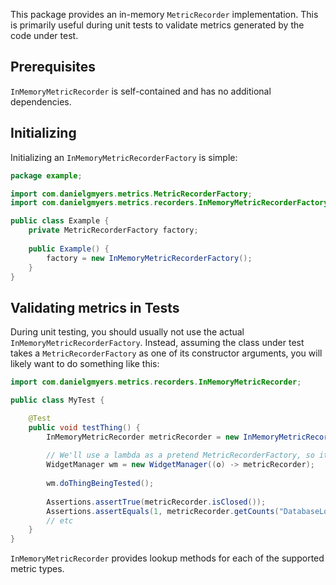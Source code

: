 This package provides an in-memory `MetricRecorder` implementation. This is primarily useful during unit tests to validate metrics generated by the code under test.

Prerequisites
-------------

`InMemoryMetricRecorder` is self-contained and has no additional dependencies.

Initializing
------------

Initializing an `InMemoryMetricRecorderFactory` is simple:

```java
package example;

import com.danielgmyers.metrics.MetricRecorderFactory;
import com.danielgmyers.metrics.recorders.InMemoryMetricRecorderFactory;

public class Example {
    private MetricRecorderFactory factory;
    
    public Example() {
        factory = new InMemoryMetricRecorderFactory();
    }
}
```

Validating metrics in Tests
---------------------------

During unit testing, you should usually not use the actual `InMemoryMetricRecorderFactory`. Instead, assuming the class under test takes a `MetricRecorderFactory` as one of its constructor arguments, you will likely want to do something like this:

```java
import com.danielgmyers.metrics.recorders.InMemoryMetricRecorder;

public class MyTest {

    @Test
    public void testThing() {
        InMemoryMetricRecorder metricRecorder = new InMemoryMetricRecorder("test");
        
        // We'll use a lambda as a pretend MetricRecorderFactory, so it hands out our metric recorder.
        WidgetManager wm = new WidgetManager((o) -> metricRecorder);
        
        wm.doThingBeingTested();
        
        Assertions.assertTrue(metricRecorder.isClosed());
        Assertions.assertEquals(1, metricRecorder.getCounts("DatabaseLookupCount"));
        // etc
    }
}
```

`InMemoryMetricRecorder` provides lookup methods for each of the supported metric types.
